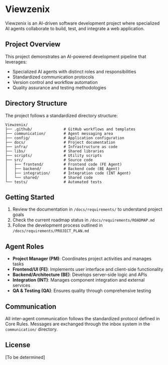 # Viewzenix

Viewzenix is an AI-driven software development project where specialized AI agents collaborate to build, test, and integrate a web application.

## Project Overview

This project demonstrates an AI-powered development pipeline that leverages:
- Specialized AI agents with distinct roles and responsibilities
- Standardized communication protocols
- Version control and workflow automation
- Quality assurance and testing methodologies

## Directory Structure

The project follows a standardized directory structure:

```
Viewzenix/
├── .github/              # GitHub workflows and templates
├── communication/        # Agent messaging area
├── config/               # Application configuration
├── docs/                 # Project documentation
├── infra/                # Infrastructure as code
├── libs/                 # Shared libraries
├── scripts/              # Utility scripts
├── src/                  # Source code
│   ├── frontend/         # Frontend code (FE Agent)
│   ├── backend/          # Backend code (BE Agent)
│   ├── integration/      # Integration code (INT Agent)
│   └── shared/           # Shared code
└── tests/                # Automated tests
```

## Getting Started

1. Review the documentation in `/docs/requirements/` to understand project goals
2. Check the current roadmap status in `/docs/requirements/ROADMAP.md`
3. Follow the development process outlined in `/docs/requirements/PROJECT_PLAN.md`

## Agent Roles

- **Project Manager (PM)**: Coordinates project activities and manages tasks
- **Frontend/UI (FE)**: Implements user interface and client-side functionality
- **Backend/Architecture (BE)**: Develops server-side logic and APIs
- **Integration (INT)**: Manages component integration and external services
- **QA & Testing (QA)**: Ensures quality through comprehensive testing

## Communication

All inter-agent communication follows the standardized protocol defined in Core Rules. Messages are exchanged through the inbox system in the `communication/` directory.

## License

[To be determined] 